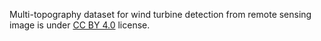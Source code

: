 Multi-topography dataset for wind turbine detection from remote sensing image is under [CC BY 4.0](https://creativecommons.org/licenses/by/4.0/legalcode) license.